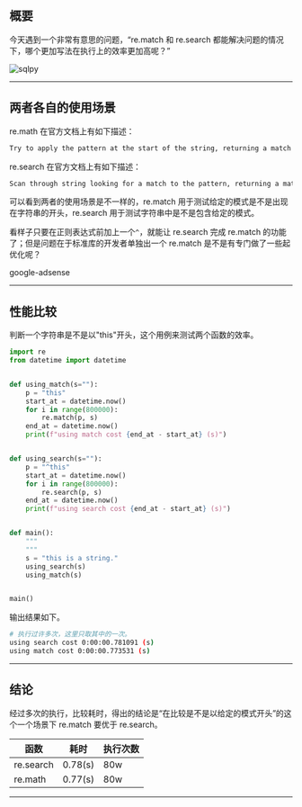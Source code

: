## 概要
今天遇到一个非常有意思的问题，“re.match 和 re.search 都能解决问题的情况下，哪个更加写法在执行上的效率更加高呢？”

![sqlpy](static/2020-24/sqlpy-re-02.jpg)

---

## 两者各自的使用场景 
re.math 在官方文档上有如下描述：
```bash
Try to apply the pattern at the start of the string, returning a match object, or None if no match was found.
```
re.search 在官方文档上有如下描述：
```bash
Scan through string looking for a match to the pattern, returning a match object, or None if no match was found
```
可以看到两者的使用场景是不一样的，re.match 用于测试给定的模式是不是出现在字符串的开头，re.search 用于测试字符串中是不是包含给定的模式。

看样子只要在正则表达式前加上一个`^`，就能让 re.search 完成 re.match 的功能了；但是问题在于标准库的开发者单独出一个 re.match 是不是有专门做了一些起优化呢？

google-adsense

---

## 性能比较
判断一个字符串是不是以"this"开头，这个用例来测试两个函数的效率。
```python
import re
from datetime import datetime


def using_match(s=""):
    p = "this"
    start_at = datetime.now()
    for i in range(800000):
        re.match(p, s)
    end_at = datetime.now()
    print(f"using match cost {end_at - start_at} (s)")


def using_search(s=""):
    p = "^this"
    start_at = datetime.now()
    for i in range(800000):
        re.search(p, s)
    end_at = datetime.now()
    print(f"using search cost {end_at - start_at} (s)")


def main():
    """
    """
    s = "this is a string."
    using_search(s)
    using_match(s)


main()

```
输出结果如下。
```bash
# 执行过许多次，这里只取其中的一次。
using search cost 0:00:00.781091 (s)
using match cost 0:00:00.773531 (s)
```

---

## 结论
经过多次的执行，比较耗时，得出的结论是“在比较是不是以给定的模式开头”的这个一个场景下 re.match 要优于 re.search。

|**函数**|**耗时**  |**执行次数**|
|---------|--------|----------|
|re.search| 0.78(s)|80w       |
|re.math  | 0.77(s)|80w       |

---

